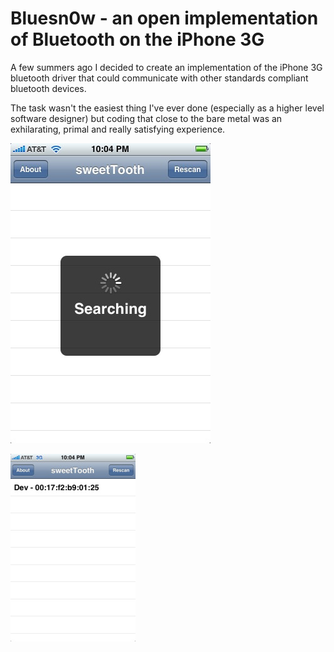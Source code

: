 # Bluesn0w - an open implementation of Bluetooth on the iPhone 3G

A few summers ago I decided to create an implementation of the iPhone 3G bluetooth driver that could communicate with other standards compliant bluetooth devices.

The task wasn't the easiest thing I've ever done (especially as a higher level software designer) but coding that close to the bare metal was an exhilarating, primal and really satisfying experience.

![Scanning](scanning.jpg)

![Devices](devices.jpg)
